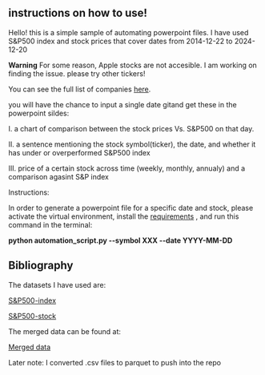 ## instructions on how to use! 

Hello! this is a simple sample of automating powerpoint files. I have used S&P500 index and stock prices that cover dates from 2014-12-22 to 2024-12-20

**Warning**
For some reason, Apple stocks are not accesible. I am working on finding the issue. please try other tickers!

You can see the full list of companies [here](datasets/companies.csv).



you will have the chance to input a single date gitand get these in the powerpoint sildes:


 I. a chart of comparison between the stock prices Vs. S&P500 on that day.

 II. a sentence mentioning the stock symbol(ticker), the date, and whether it has under or overperformed S&P500 index

 III. price of a certain stock across time (weekly, monthly, annualy) and a comparison agasint S&P index


 Instructions: 

 In order to generate a powerpoint file for a specific date and stock, please activate the virtual environment, install the
  [requirements]("/Users/samarnegahdar/Documents/school/PowerPoint-Automation/requirements.txt")
, and run this command in the terminal:

 **python automation_script.py --symbol XXX --date YYYY-MM-DD**




 ## Bibliography

 The datasets I have used are:

[S&P500-index](/Users/samarnegahdar/Documents/school/PowerPoint-Automation/datasets/sp500_index.csv)


[S&P500-stock](datasets/sp500_stocks.csv)



The merged data can be found at: 

[Merged data]("/Users/samarnegahdar/Documents/school/PowerPoint-Automation/datasets/merged_sp500.csv")



Later note: I converted .csv files to parquet to push into the repo






